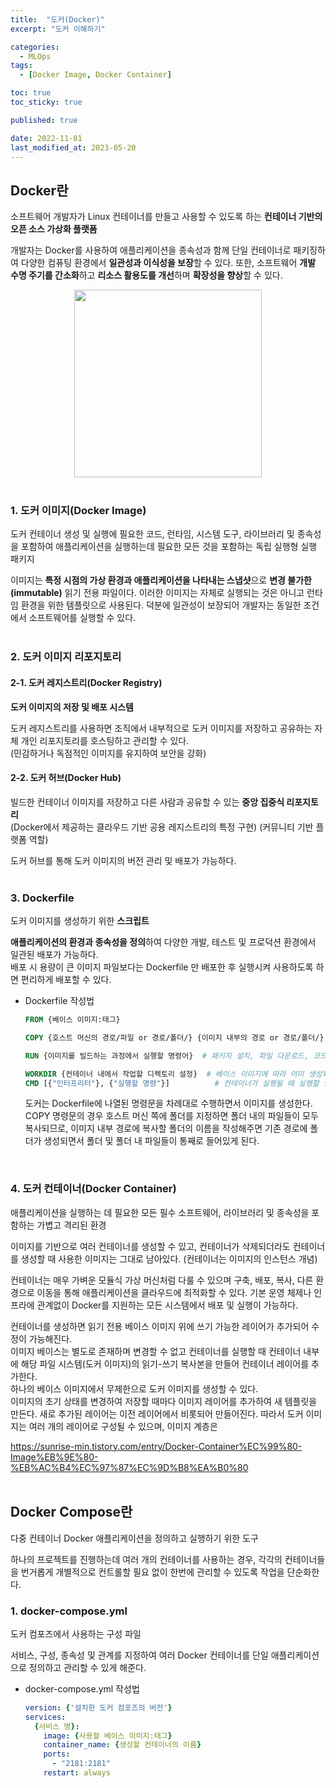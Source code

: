 ```yaml
---
title:  "도커(Docker)"
excerpt: "도커 이해하기"

categories:
  - MLOps
tags:
  - [Docker Image, Docker Container]

toc: true
toc_sticky: true

published: true

date: 2022-11-01
last_modified_at: 2023-05-20
---
```


## Docker란  
소프트웨어 개발자가 Linux 컨테이너를 만들고 사용할 수 있도록 하는 **컨테이너 기반의 오픈 소스 가상화 플랫폼**  

개발자는 Docker를 사용하여 애플리케이션을 종속성과 함께 단일 컨테이너로 패키징하여 다양한 컴퓨팅 환경에서 **일관성과 이식성을 보장**할 수 있다. 또한, 소프트웨어 **개발 수명 주기를 간소화**하고 **리소스 활용도를 개선**하며 **확장성을 향상**할 수 있다.  
<div align="center">
  <img src="https://i.namu.wiki/i/aX_94eYvu3UIsMqGY2MCBCfRldzamkurfuipfWf1DZz1pRkhANVWIBoEx-H6ZSlHCwoylSAOH2x_9Xb-TIQdGHYA_2i-r0lEFhLus3bViXu7NKQnaVUzeUMbBqDsd0OaznuK-s-PDOuhQmedPIg1ow.webp" width="300" height="300">  
</div><br>  

### 1. 도커 이미지(Docker Image)  
도커 컨테이너 생성 및 실행에 필요한 코드, 런타임, 시스템 도구, 라이브러리 및 종속성을 포함하여 애플리케이션을 실행하는데 필요한 모든 것을 포함하는 독립 실행형 실행 패키지  

이미지는 **특정 시점의 가상 환경과 애플리케이션을 나타내는 스냅샷**으로 **변경 불가한(immutable)** 읽기 전용 파일이다. 이러한 이미지는 자체로 실행되는 것은 아니고 런타임 환경을 위한 템플릿으로 사용된다. 덕분에 일관성이 보장되어 개발자는 동일한 조건에서 소프트웨어를 실행할 수 있다.  
<br>  

### 2. 도커 이미지 리포지토리  
#### 2-1. 도커 레지스트리(Docker Registry)  
**도커 이미지의 저장 및 배포 시스템**  

도커 레지스트리를 사용하면 조직에서 내부적으로 도커 이미지를 저장하고 공유하는 자체 개인 리포지토리를 호스팅하고 관리할 수 있다.  
(민감하거나 독점적인 이미지를 유지하여 보안을 강화)  

#### 2-2. 도커 허브(Docker Hub)  
빌드한 컨테이너 이미지를 저장하고 다른 사람과 공유할 수 있는 **중앙 집중식 리포지토리**  
(Docker에서 제공하는 클라우드 기반 공용 레지스트리의 특정 구현) (커뮤니티 기반 플랫폼 역할)  

도커 허브를 통해 도커 이미지의 버전 관리 및 배포가 가능하다.  
<br>  

### 3. Dockerfile  
도커 이미지를 생성하기 위한 **스크립트**  

**애플리케이션의 환경과 종속성을 정의**하여 다양한 개발, 테스트 및 프로덕션 환경에서 일관된 배포가 가능하다.  
배포 시 용량이 큰 이미지 파일보다는 Dockerfile 만 배포한 후 실행시켜 사용하도록 하면 편리하게 배포할 수 있다.  

- Dockerfile 작성법  
  ```Dockerfile
  FROM {베이스 이미지:태그}

  COPY {호스트 머신의 경로/파일 or 경로/폴더/} {이미지 내부의 경로 or 경로/폴더/}

  RUN {이미지를 빌드하는 과정에서 실행할 명령어}  # 패키지 설치, 파일 다운로드, 코드 컴파일 같이 이미지 종속성 및 환경 구성

  WORKDIR {컨테이너 내에서 작업할 디렉토리 설정}  # 베이스 이미지에 따라 이미 생성되어 있는 폴더가 있음
  CMD [{"인터프리터"}, {"실행할 명령"}]          # 컨테이너가 실행될 때 실행할 명령
  ```  
  도커는 Dockerfile에 나열된 명령문을 차례대로 수행하면서 이미지를 생성한다.  
  COPY 명령문의 경우 호스트 머신 쪽에 폴더를 지정하면 폴더 내의 파일들이 모두 복사되므로, 이미지 내부 경로에 복사할 폴더의 이름을 작성해주면 기존 경로에 폴더가 생성되면서 폴더 및 폴더 내 파일들이 통째로 들어있게 된다.  
<br>  

### 4. 도커 컨테이너(Docker Container)  
애플리케이션을 실행하는 데 필요한 모든 필수 소프트웨어, 라이브러리 및 종속성을 포함하는 가볍고 격리된 환경  

이미지를 기반으로 여러 컨테이너를 생성할 수 있고, 컨테이너가 삭제되더라도 컨테이너를 생성할 때 사용한 이미지는 그대로 남아있다. (컨테이너는 이미지의 인스턴스 개념)  

컨테이너는 매우 가벼운 모듈식 가상 머신처럼 다룰 수 있으며 구축, 배포, 복사, 다른 환경으로 이동을 통해 애플리케이션을 클라우드에 최적화할 수 있다. 기본 운영 체제나 인프라에 관계없이 Docker를 지원하는 모든 시스템에서 배포 및 실행이 가능하다.  

컨테이너를 생성하면 읽기 전용 베이스 이미지 위에 쓰기 가능한 레이어가 추가되어 수정이 가능해진다.  
이미지 베이스는 별도로 존재하며 변경할 수 없고 컨테이너를 실행할 때 컨테이너 내부에 해당 파일 시스템(도커 이미지)의 읽기-쓰기 복사본을 만들어 컨테이너 레이어를 추가한다.  
하나의 베이스 이미지에서 무제한으로 도커 이미지를 생성할 수 있다.  
이미지의 초기 상태를 변경하여 저장할 때마다 이미지 레이어를 추가하여 새 템플릿을 만든다. 새로 추가된 레이어는 이전 레이어에서 비롯되어 만들어진다. 따라서 도커 이미지는 여러 개의 레이어로 구성될 수 있으며, 이미지 계층은 

https://sunrise-min.tistory.com/entry/Docker-Container%EC%99%80-Image%EB%9E%80-%EB%AC%B4%EC%97%87%EC%9D%B8%EA%B0%80
<br><br>  

## Docker Compose란  
다중 컨테이너 Docker 애플리케이션을 정의하고 실행하기 위한 도구  

하나의 프로젝트를 진행하는데 여러 개의 컨테이너를 사용하는 경우, 각각의 컨테이너들을 번거롭게 개별적으로 컨트롤할 필요 없이 한번에 관리할 수 있도록 작업을 단순화한다.  


### 1. docker-compose.yml  
도커 컴포즈에서 사용하는 구성 파일  

서비스, 구성, 종속성 및 관계를 지정하여 여러 Docker 컨테이너를 단일 애플리케이션으로 정의하고 관리할 수 있게 해준다.  

- docker-compose.yml 작성법  
  ```yml  
  version: {'설치한 도커 컴포즈의 버전'}
  services:
    {서비스 명}:
      image: {사용할 베이스 이미지:태그}
      container_name: {생성할 컨테이너의 이름}
      ports:
        - "2181:2181"
      restart: always
  ```  
